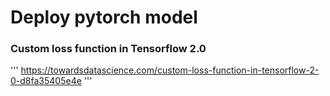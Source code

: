 # Deploy pytorch model
### Custom loss function in Tensorflow 2.0
'''
https://towardsdatascience.com/custom-loss-function-in-tensorflow-2-0-d8fa35405e4e
'''
